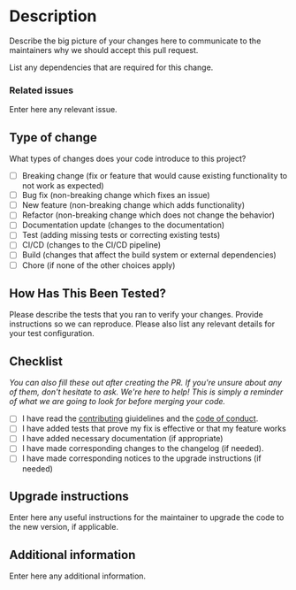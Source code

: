 # Description

Describe the big picture of your changes here to communicate to the maintainers why we should accept this pull request.

List any dependencies that are required for this change.

### Related issues

Enter here any relevant issue.

## Type of change

What types of changes does your code introduce to this project?

- [ ] Breaking change (fix or feature that would cause existing functionality to not work as expected)
- [ ] Bug fix (non-breaking change which fixes an issue)
- [ ] New feature (non-breaking change which adds functionality)
- [ ] Refactor (non-breaking change which does not change the behavior)
- [ ] Documentation update (changes to the documentation)
- [ ] Test (adding missing tests or correcting existing tests)
- [ ] CI/CD (changes to the CI/CD pipeline)
- [ ] Build (changes that affect the build system or external dependencies)
- [ ] Chore (if none of the other choices apply)

## How Has This Been Tested?

Please describe the tests that you ran to verify your changes. Provide instructions so we can reproduce. Please also list any relevant details for your test configuration.

## Checklist

*You can also fill these out after creating the PR. If you're unsure about any of them, don't hesitate to ask. We're here to help! This is simply a reminder of what we are going to look for before merging your code.*

- [ ] I have read the [contributing](CONTRIBUTING.md) giuidelines and the [code of conduct](CODE_OF_CONDUCT.md).
- [ ] I have added tests that prove my fix is effective or that my feature works
- [ ] I have added necessary documentation (if appropriate)
- [ ] I have made corresponding changes to the changelog (if needed).
- [ ] I have made corresponding notices to the upgrade instructions (if needed)

## Upgrade instructions

Enter here any useful instructions for the maintainer to upgrade the code to the new version, if applicable.

## Additional information

Enter here any additional information.
